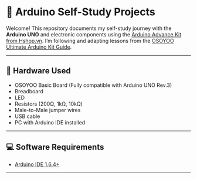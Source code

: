 # 🔧 Arduino Self-Study Projects

Welcome! This repository documents my self-study journey with the **Arduino UNO** and electronic components using the [Arduino Advance Kit from Hshop.vn](https://hshop.vn/bo-arduino-advance-kit). I’m following and adapting lessons from the [OSOYOO Ultimate Arduino Kit Guide](https://osoyoo.com/2017/10/30/osoyoo-ultimate-kit-for-arduino/).

---

## 🧰 Hardware Used

- OSOYOO Basic Board (Fully compatible with Arduino UNO Rev.3)
- Breadboard
- LED
- Resistors (200Ω, 1kΩ, 10kΩ)
- Male-to-Male jumper wires
- USB cable
- PC with Arduino IDE installed

---

## 💻 Software Requirements

- [Arduino IDE 1.6.4+](https://www.arduino.cc/en/software)

---

